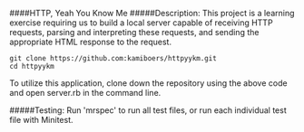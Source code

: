 ####HTTP, Yeah You Know Me
#####Description:
This project is a learning exercise requiring us to build a local server capable of receiving HTTP requests, parsing and interpreting these requests, and sending the appropriate HTML response to the request. 

```
git clone https://github.com:kamiboers/httpyykm.git
cd httpyykm
```
To utilize this application, clone down the repository using the above code and open server.rb in the command line.

#####Testing:
Run 'mrspec' to run all test files, or run each individual test file with Minitest.

